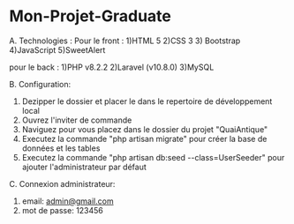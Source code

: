 # Mon-Projet-Graduate


A. Technologies :
Pour le front :
1)HTML 5
2)CSS 3
3) Bootstrap
4)JavaScript
5)SweetAlert

pour le back :
1)PHP v8.2.2 
2)Laravel (v10.8.0)
3)MySQL

B. Configuration:
1. Dezipper le dossier et placer le dans le repertoire de développement local
2. Ouvrez l'inviter de commande
3. Naviguez pour vous placez dans le dossier du projet "QuaiAntique"
4. Executez la commande "php artisan migrate" pour créer la base de données et les tables
5. Executez la commande "php artisan db:seed --class=UserSeeder" pour ajouter l'administrateur par défaut

C. Connexion administrateur:
1. email: admin@gmail.com
2. mot de passe: 123456


